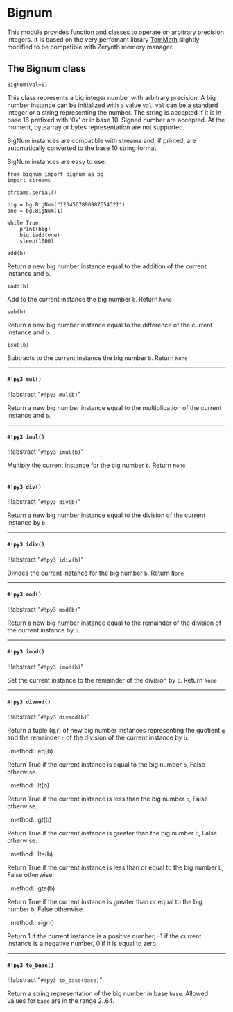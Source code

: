 # Bignum

This module provides function and classes to operate on arbitrary precision integers.
It is based on the very perfomant library [TomMath](https://github.com/libtom/libtommath) slightly
modified to be compatible with Zerynth memory manager.

## The Bignum class



`BigNum(val=0)`

This class represents a big integer number with arbitrary precision. A big number instance can be initialized with
a value ```val```. ```val``` can be a standard integer or a string representing the number. The string is accepted if it is in base 16
prefixed with  ‘0x’ or in base 10. Signed number are accepted. At the moment, bytearray or bytes representation are not supported.

BigNum instances are compatible with streams and, if printed, are automatically converted to the base 10 string format.

BigNum instances are easy to use:

```
from bignum import bignum as bg
import streams

streams.serial()

big = bg.BigNum("1234567890987654321")
one = bg.BigNum(1)

while True:
    print(big)
    big.iadd(one)
    sleep(1000)
```


`add(b)`

Return a new big number instance equal to the addition of the current instance and ```b```.


`iadd(b)`

Add to the current instance the big number ```b```. Return `None`


`sub(b)`

Return a new big number instance equal to the difference of the current instance and ```b```.


`isub(b)`

Subtracts to the current instance the big number ```b```. Return `None`


---
#### `#!py3 mul()`

!!!abstract "`#!py3 mul(b)`"

Return a new big number instance equal to the multiplication of the current instance and ```b```.


---
#### `#!py3 imul()`

!!!abstract "`#!py3 imul(b)`"

Multiply the current instance for the big number ```b```. Return `None`


---
#### `#!py3 div()`

!!!abstract "`#!py3 div(b)`"

Return a new big number instance equal to the division of the current instance by ```b```.


---
#### `#!py3 idiv()`

!!!abstract "`#!py3 idiv(b)`"

Divides the current instance for the big number ```b```. Return `None`


---
#### `#!py3 mod()`

!!!abstract "`#!py3 mod(b)`"

Return a new big number instance equal to the remainder of the division of the current instance by ```b```.


---
#### `#!py3 imod()`

!!!abstract "`#!py3 imod(b)`"

Set the current instance to the remainder of the division by ```b```. Return `None`


---
#### `#!py3 divmod()`

!!!abstract "`#!py3 divmod(b)`"

Return a tuple (q,r) of new big number instances representing the quotient ```q``` and the remainder ```r``` of the division of the current instance by ```b```.

..method:: eq(b)

Return True if the current instance is equal to the big number ```b```, False otherwise.

..method:: lt(b)

Return True if the current instance is less than the big number ```b```, False otherwise.

..method:: gt(b)

Return True if the current instance is greater than the big number ```b```, False otherwise.

..method:: lte(b)

Return True if the current instance is less than or equal to the big number ```b```, False otherwise.

..method:: gte(b)

Return True if the current instance is greater than or equal to the big number ```b```, False otherwise.

..method:: sign()

Return 1 if the current instance is a positive number, -1 if the current instance is a negative number, 0 if it is equal to zero.


---
#### `#!py3 to_base()`

!!!abstract "`#!py3 to_base(base)`"

Return a string representation of the big number in base ```base```. Allowed values for ```base``` are in the range 2..64.
<!--stackedit_data:
eyJoaXN0b3J5IjpbNjc0MTM4NzcyLDY4NDI2MjExMiwtMjA3OD
Q1Mzg1OSw2ODQyNjIxMTJdfQ==
-->